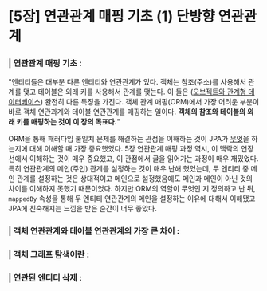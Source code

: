 # [5장] 연관관계 매핑 기초 (1) 단방향 연관관계

### | 연관관계 매핑 기초 : 

"엔티티들은 대부분 다른 엔티티와 연관관계가 있다. 객체는 참조(주소)를 사용해서 관계를 맺고 테이블은 외래 키를 사용해서 관계를 맺는다. 이 둘은 (<u>오브젝트와 관계형 데이터베이스</u>) 완전히 다른 특징을 가진다. 객체 관계 매핑(ORM)에서 가장 어려운 부분이 바로 객체 연관과계와 테이블 연관관계를 매핑하는 일이다. **객체의 참조와 테이블의 외래 키를 매핑하는 것이 이 장의 목표다.**" 

ORM을 통해 패러다임 불일치 문제를 해결하는 관점을 이해하는 것이 JPA가 <u>무엇</u>을 하는지에 대해 이해할 때 가장 중요했었다. 5장 연관관계 매핑 과정 역시, 이 맥락의 연장선에서 이해하는 것이 매우 중요했고, 이 관점에서 글을 읽어가는 과정이 매우 재밌었다. 특히 연관관계의 메인(주인) 관계를 설정하는 것이 매우 난해 했었는데, 두 엔티티 중 메인 관계를 설정하는 것은 상대적이고 메인으로 설정했음에도 메인과 메인이 아닌 것의 차이를 이해하지 못했기 때문이었다. 하지만 ORM의 역할이 무엇인 지 정의하고 난 뒤, `mappedBy` 속성을 통해 두 엔티티 연관관계의 메인을 설정하는 이유에 대해서 이해됐고 JPA에 친숙해지는 느낌을 받은 순간이 너무 좋았다. 

### | 객체 연관관계와 테이블 연관관계의 가장 큰 차이 :



### | 객체 그래프 탐색이란 : 



### | 연관된 엔티티 삭제 : 



